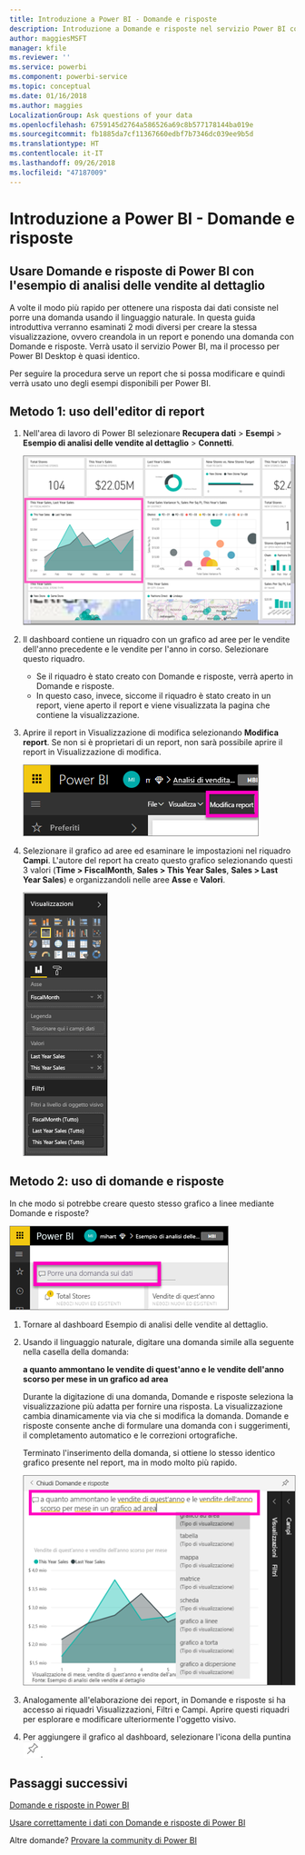 ```yaml
---
title: Introduzione a Power BI - Domande e risposte
description: Introduzione a Domande e risposte nel servizio Power BI con l'Esempio di analisi delle vendite al dettaglio
author: maggiesMSFT
manager: kfile
ms.reviewer: ''
ms.service: powerbi
ms.component: powerbi-service
ms.topic: conceptual
ms.date: 01/16/2018
ms.author: maggies
LocalizationGroup: Ask questions of your data
ms.openlocfilehash: 6759145d2764a586526a69c8b577178144ba019e
ms.sourcegitcommit: fb1885da7cf11367660edbf7b7346dc039ee9b5d
ms.translationtype: HT
ms.contentlocale: it-IT
ms.lasthandoff: 09/26/2018
ms.locfileid: "47187009"
---
```

# <a name="get-started-with-power-bi-qa"></a>Introduzione a Power BI - Domande e risposte
## <a name="use-power-bi-qa-with-the-retail-analysis-sample"></a>Usare Domande e risposte di Power BI con l'esempio di analisi delle vendite al dettaglio
A volte il modo più rapido per ottenere una risposta dai dati consiste nel porre una domanda usando il linguaggio naturale.  In questa guida introduttiva verranno esaminati 2 modi diversi per creare la stessa visualizzazione, ovvero creandola in un report e ponendo una domanda con Domande e risposte. Verrà usato il servizio Power BI, ma il processo per Power BI Desktop è quasi identico.

Per seguire la procedura serve un report che si possa modificare e quindi verrà usato uno degli esempi disponibili per Power BI.

## <a name="method-1-using-the-report-editor"></a>Metodo 1: uso dell'editor di report
1. Nell'area di lavoro di Power BI selezionare **Recupera dati** \> **Esempi** \> **Esempio di analisi delle vendite al dettaglio** > **Connetti**.
   
    ![](media/power-bi-visualization-introduction-to-q-and-a/power-bi-dashboard.png)
2. Il dashboard contiene un riquadro con un grafico ad aree per le vendite dell'anno precedente e le vendite per l'anno in corso.  Selezionare questo riquadro. 
   
   * Se il riquadro è stato creato con Domande e risposte, verrà aperto in Domande e risposte. 
   * In questo caso, invece, siccome il riquadro è stato creato in un report, viene aperto il report e viene visualizzata la pagina che contiene la visualizzazione.
3. Aprire il report in Visualizzazione di modifica selezionando **Modifica report**.  Se non si è proprietari di un report, non sarà possibile aprire il report in Visualizzazione di modifica.
   
    ![](media/power-bi-visualization-introduction-to-q-and-a/power-bi-edit-report.png)
4. Selezionare il grafico ad aree ed esaminare le impostazioni nel riquadro **Campi**.  L'autore del report ha creato questo grafico selezionando questi 3 valori (**Time > FiscalMonth**, **Sales > This Year Sales**, **Sales > Last Year Sales**) e organizzandoli nelle aree **Asse** e **Valori**.
   
    ![](media/power-bi-visualization-introduction-to-q-and-a/gnatutorial_3-new.png)

## <a name="method-2-using-qa"></a>Metodo 2: uso di domande e risposte
In che modo si potrebbe creare questo stesso grafico a linee mediante Domande e risposte?

![](media/power-bi-visualization-introduction-to-q-and-a/power-bi-qna.png)

1. Tornare al dashboard Esempio di analisi delle vendite al dettaglio.
2. Usando il linguaggio naturale, digitare una domanda simile alla seguente nella casella della domanda:
   
   **a quanto ammontano le vendite di quest'anno e le vendite dell'anno scorso per mese in un grafico ad area**
   
   Durante la digitazione di una domanda, Domande e risposte seleziona la visualizzazione più adatta per fornire una risposta. La visualizzazione cambia dinamicamente via via che si modifica la domanda. Domande e risposte consente anche di formulare una domanda con i suggerimenti, il completamento automatico e le correzioni ortografiche.
   
   Terminato l'inserimento della domanda, si ottiene lo stesso identico grafico presente nel report,  ma in modo molto più rapido.
   
   ![](media/power-bi-visualization-introduction-to-q-and-a/powerbi-qna-areachart.png)
3. Analogamente all'elaborazione dei report, in Domande e risposte si ha accesso ai riquadri Visualizzazioni, Filtri e Campi.  Aprire questi riquadri per esplorare e modificare ulteriormente l'oggetto visivo.
4. Per aggiungere il grafico al dashboard, selezionare l'icona della puntina ![](media/power-bi-visualization-introduction-to-q-and-a/pinnooutline.png).

## <a name="next-steps"></a>Passaggi successivi
[Domande e risposte in Power BI](consumer/end-user-q-and-a.md)

[Usare correttamente i dati con Domande e risposte di Power BI](service-prepare-data-for-q-and-a.md)

Altre domande? [Provare la community di Power BI](http://community.powerbi.com/)

